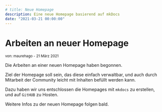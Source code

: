 ```yaml
---
# title: Neue Homepage
description: Eine neue Homepage basierend auf mkDocs
date: "2021-03-21 00:00:00"
---
```

# Arbeiten an neuer Homepage
<sup>von: maurehago - 21 März 2021</sup>

Die Arbeiten an einer neuen Homepage haben begonnen.

Ziel der Homepage soll sein, das diese einfach verwaltbar, 
und auch durch Mitarbeit der Community leicht mit Inhalten befüllt werden kann.

Dazu haben wir uns entschlossen die Homepages mit `mkdocs` zu erstellen,
und auf `GitHUB` zu Hosten.

Weitere Infos zu der neuen Homepage folgen bald.
